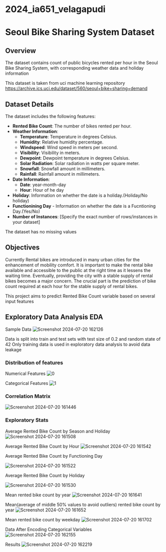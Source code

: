 # 2024_ia651_velagapudi

# Seoul Bike Sharing System Dataset

## Overview

The dataset contains count of public bicycles rented per hour in the Seoul Bike Sharing System, with corresponding weather data and holiday information

This dataset is taken from uci machine learning repository
https://archive.ics.uci.edu/dataset/560/seoul+bike+sharing+demand

## Dataset Details

The dataset includes the following features:

- **Rented Bike Count**: The number of bikes rented per hour.
- **Weather Information**:
  - **Temperature**: Temperature in degrees Celsius.
  - **Humidity**: Relative humidity percentage.
  - **Windspeed**: Wind speed in meters per second.
  - **Visibility**: Visibility in meters.
  - **Dewpoint**: Dewpoint temperature in degrees Celsius.
  - **Solar Radiation**: Solar radiation in watts per square meter.
  - **Snowfall**: Snowfall amount in millimeters.
  - **Rainfall**: Rainfall amount in millimeters.
- **Date Information**:
  - **Date**: year-month-day
  - **Hour**: Hour of he day
- **Holiday**: Information on whether the date is a holiday.(Holiday/No holiday)
- **Functionining Day** - Information on whether the date is a Fucntioning Day.(Yes/No)
- **Number of Instances**: [Specify the exact number of rows/instances in your dataset]

The dataset has no missing values

## Objectives

Currently Rental bikes are introduced in many urban cities for the enhancement of mobility comfort. It is important to make the rental bike available and accessible to the public at the right time as it lessens the waiting time. Eventually, providing the city with a stable supply of rental bikes becomes a major concern. The crucial part is the prediction of bike count required at each hour for the stable supply of rental bikes. 

This project aims to predict Rented Bike Count variable based on several input features

## Exploratory Data Analysis EDA
Sample Data
![Screenshot 2024-07-20 162126](https://github.com/user-attachments/assets/0c589275-a21e-4fb8-b211-70f111af66d7)

Data is split into train and test sets with test size of 0.2 and random state of 42
Only training data is used in exploratory data analysis to avoid data leakage

### Distribution of features
Numerical Features
![0](https://github.com/user-attachments/assets/9322e140-ffa5-4712-b0a6-c08aabd54164)

Categorical Features
![1](https://github.com/user-attachments/assets/6f621111-8805-497e-947d-8605d06a3121)

### Correlation Matrix
![Screenshot 2024-07-20 161446](https://github.com/user-attachments/assets/9fbda2b0-d3c9-40c0-b762-00e579b47e42)

### Exploratory Stats
Average Rented Bike Count by Season and Holiday
![Screenshot 2024-07-20 161508](https://github.com/user-attachments/assets/7860d35b-73fa-47e3-aba0-5c11bbb79529)

Average Rented Bike Count by Hour
![Screenshot 2024-07-20 161542](https://github.com/user-attachments/assets/31c45433-c039-44e7-8c0c-1a4564c6b0b6)

Average Rented Bike Count by Functioning Day

![Screenshot 2024-07-20 161522](https://github.com/user-attachments/assets/cc111beb-d443-49d6-90b2-6901686ca07a)

Average Rented Bike Count by Holiday

![Screenshot 2024-07-20 161530](https://github.com/user-attachments/assets/b7624748-659d-4cf0-81de-c1a1dca9204e)

Mean rented bike count by year
![Screenshot 2024-07-20 161641](https://github.com/user-attachments/assets/f7f81687-a741-4b6f-ae27-3133a450fa7f)

Mean(average of middle 50% values to avoid outliers) rented bike count by year
![Screenshot 2024-07-20 161652](https://github.com/user-attachments/assets/308ab0dc-457b-4b9e-b9b2-60f67a0ec010)

Mean rented bike count by weekday
![Screenshot 2024-07-20 161702](https://github.com/user-attachments/assets/93fd6db3-3d6e-4e18-b4e4-d295e2d0c6ef)

Data After Encoding Categorical Variables
![Screenshot 2024-07-20 162155](https://github.com/user-attachments/assets/27c0f6b7-4c39-46e8-9687-ea9d36e65419)

Results
![Screenshot 2024-07-20 162219](https://github.com/user-attachments/assets/0b339970-45f2-4f89-aae6-827999d989b6)
